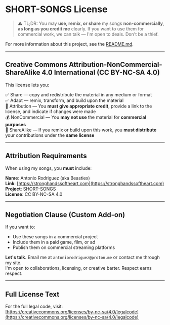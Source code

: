 # SHORT-SONGS License

> ⚠️ TL;DR: You may **use, remix, or share** my songs **non-commercially**, **as long as you credit me** clearly.
> If you want to use them for commercial work, we can talk — I'm open to deals. Don't be a thief.

For more information about this project, see the [README.md](README.md).

---

## Creative Commons Attribution-NonCommercial-ShareAlike 4.0 International (CC BY-NC-SA 4.0)

This license lets you:

✅ Share — copy and redistribute the material in any medium or format  
✅ Adapt — remix, transform, and build upon the material  
🧠 Attribution — You **must give appropriate credit**, provide a link to the license, and indicate if changes were made  
💰 NonCommercial — You **may not use** the material for **commercial purposes**  
🔁 ShareAlike — If you remix or build upon this work, you **must distribute** your contributions under the **same license**

---

## Attribution Requirements

When using my songs, you **must** include:

**Name**: Antonio Rodriguez (aka Beastiex)  
**Link**: [https://stronghandssoftheart.com](https://stronghandssoftheart.com)  
**Project**: SHORT-SONGS  
**License**: CC BY-NC-SA 4.0

---

## Negotiation Clause (Custom Add-on)

If you want to:

- Use these songs in a commercial project
- Include them in a paid game, film, or ad
- Publish them on commercial streaming platforms

**Let's talk.** Email me at `antoniorodriguez@proton.me` or contact me through my site.  
I'm open to collaborations, licensing, or creative barter. Respect earns respect.

---

## Full License Text

For the full legal code, visit:  
[https://creativecommons.org/licenses/by-nc-sa/4.0/legalcode](https://creativecommons.org/licenses/by-nc-sa/4.0/legalcode)
